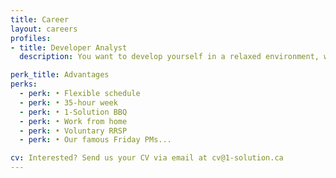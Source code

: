 ```yaml
---
title: Career
layout: careers
profiles:
- title: Developer Analyst
  description: You want to develop yourself in a relaxed environment, where yout career development is part of our startup's success. You have a DCS or higher with 2 years' experience, or the equivalent. We need you to participate in various projects (C#, Javascript, Java, Ruby). You're happy with a job well done. Thoroughness is important to you. Integrity and honesty are part of your values. You work well as a team player. You'll need to demonstrate a certain degree of autonomy. If this sounds like you, we'd love to talk to you!

perk_title: Advantages
perks:
  - perk: •	Flexible schedule
  - perk: •	35-hour week
  - perk: •	1-Solution BBQ
  - perk: •	Work from home
  - perk: •	Voluntary RRSP
  - perk: •	Our famous Friday PMs...

cv: Interested? Send us your CV via email at cv@1-solution.ca
---
```

